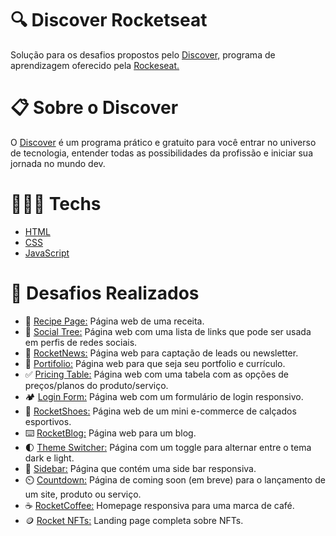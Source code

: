 # 🔍 Discover Rocketseat
Solução para os desafios propostos pelo [Discover,](https://www.rocketseat.com.br/discover?gclid=CjwKCAjw3K2XBhAzEiwAmmgrAg1i3u6so7WBLEeQthkjJF-WVwelbuW8YdBGhLi91cm2xDIBtC1lRBoCnJMQAvD_BwE) programa de aprendizagem oferecido pela [Rockeseat.](https://www.rocketseat.com.br/)

# 📋 Sobre o Discover
O [Discover](https://www.rocketseat.com.br/discover?gclid=CjwKCAjw3K2XBhAzEiwAmmgrAg1i3u6so7WBLEeQthkjJF-WVwelbuW8YdBGhLi91cm2xDIBtC1lRBoCnJMQAvD_BwE) é um programa prático e gratuito para você entrar no universo de tecnologia, entender todas as possibilidades da profissão e iniciar sua jornada no mundo dev.


# 👨🏻‍💻 Techs
- [HTML](https://developer.mozilla.org/pt-BR/docs/Web/HTML)
- [CSS](https://developer.mozilla.org/pt-BR/docs/Web/CSS)
- [JavaScript](https://developer.mozilla.org/pt-BR/docs/Web/javascript)

# 🚀 Desafios Realizados

- 🧇 [Recipe Page:](https://github.com/scarvalhogabriel/discover-rocketseat/tree/main/01.%20Recipe-Page) Página web de uma receita.
- 🔗 [Social Tree:](https://github.com/scarvalhogabriel/discover-rocketseat/tree/main/02.%20Social-Tree) Página web com uma lista de links que pode ser usada em perfis de redes sociais.
- 📰 [RocketNews:](https://github.com/scarvalhogabriel/discover-rocketseat/tree/main/03.%20RocketNews) Página web para captação de leads ou newsletter.
- 📖 [Portifolio:](https://github.com/scarvalhogabriel/discover-rocketseat/tree/main/04.%20Portifolio) Página web para que seja seu portfolio e currículo.
- ✅ [Pricing Table:](https://github.com/scarvalhogabriel/discover-rocketseat/tree/main/05.%20Pricing-Table) Página web com uma tabela com as opções de preços/planos do produto/serviço.
- 🏕️ [Login Form:](https://github.com/scarvalhogabriel/discover-rocketseat/tree/main/06.%20Login-Form) Página web com um formulário de login responsivo.
- 👟 [RocketShoes:](https://github.com/scarvalhogabriel/discover-rocketseat/tree/main/07.%20RocketShoes) Página web de um mini e-commerce de calçados esportivos.
- ⌨️ [RocketBlog:](https://github.com/scarvalhogabriel/discover-rocketseat/tree/main/08.%20RocketBlog) Página web para um blog.
- 🌓 [Theme Switcher:](https://github.com/scarvalhogabriel/discover-rocketseat/tree/main/09.%20Theme-Switcher) Página com um toggle para alternar entre o tema dark e light.
- 🐾 [Sidebar:](https://github.com/scarvalhogabriel/discover-rocketseat/tree/main/10.%20Sidebar) Página que contém uma side bar responsiva.
- ⏲️ [Countdown:](https://github.com/scarvalhogabriel/discover-rocketseat/tree/main/11.%20Countdown) Página de coming soon (em breve) para o lançamento de um site, produto ou serviço.
- ☕ [RocketCoffee:](https://github.com/scarvalhogabriel/discover-rocketseat/tree/main/12.%20RocketCoffee) Homepage responsiva para uma marca de café.
- 🪙 [Rocket NFTs:](https://github.com/scarvalhogabriel/discover-rocketseat/tree/main/13.%20RocketNFTs) Landing page completa sobre NFTs.
